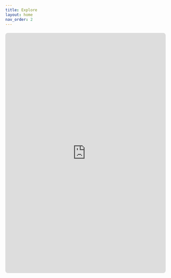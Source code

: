 ```yaml
---
title: Explore
layout: home
nav_order: 2
---
```


<div style="position: relative; width: 100%; height: 0; padding-bottom: 150%; margin-top: 20px;">
    <iframe src="https://childebrand.github.io/metaAI/meta_docs/metaanalysis.html" 
        style="position: absolute; top: 0; left: 0; width: 100%; height: 100%; border: none; border-radius: 8px;"
        frameborder="0" marginheight="0" marginwidth="0">
        Loading...
    </iframe>
</div>

